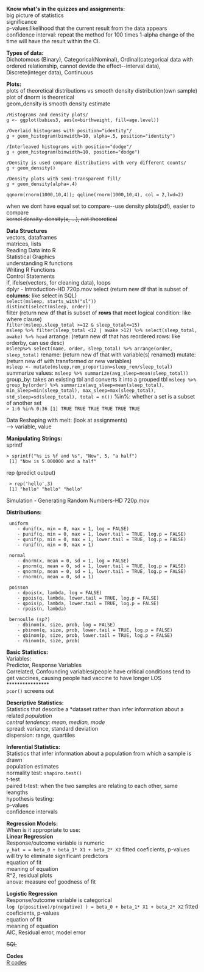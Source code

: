 **Know what's in the quizzes and assignments:**  
big picture of statistics  
significance  
p-values:likelihood that the current result from the data appears  
confidence interval: repeat the method for 100 times 1-alpha change of the time will have the result within the CI.  

**Types of data:**  
Dichotomous (Binary), Categorical(Nominal), Ordinal(categorical data with ordered relationship, cannot devide the effect--interval data), Discrete(integer data), Continuous  

**Plots:**  
plots of theoretical distributions vs smooth density distribution(own sample)  
plot of dnorm is theoretical  
geom_density is smooth density estimate    

    /Histograms and density plots/  
    g <- ggplot(babies3, aes(x=birthweight, fill=age.level))  
    
    /Overlaid histograms with position="identity"/  
    g + geom_histogram(binwidth=10, alpha=.5, position="identity")  

    /Interleaved histograms with position="dodge"/  
    g + geom_histogram(binwidth=10, position="dodge")  

    /Density is used compare distributions with very different counts/  
    g + geom_density()  
    
    /Density plots with semi-transparent fill/  
    g + geom_density(alpha=.4)  
    
  `qqnorm(rnorm(1000,10,4)); qqline(rnorm(1000,10,4), col = 2,lwd=2)`  
  
when we dont have equal set to compare--use density plots(pdf), easier to compare   
~~kernel density: density(x, ...), not theoretical~~  

**Data Structures**  
vectors, dataframes  
matrices, lists   
Reading Data into R  
Statistical Graphics   
understanding R functions  
Writing R Functions   
Control Statements  
  if, ifelse(vectors, for cleaning data), loops   
dplyr - Introduction-HD 720p.mov
    select (return new df that is subset of **columns**: like select in SQL)  
    `select(msleep, starts_with("sl"))`   
    `distinct(select(msleep, order))`  
    filter (return  new df that is subset of **rows** that meet logical condition: like where clause)  
    `filter(msleep,sleep_total >=12 & sleep_total<=15)`  
    `msleep %>% filter(sleep_total <12 | awake >12) %>% select(sleep_total, awake) %>% head` 
    arrange: (return new df that has reordered rows: like  orderby, can use desc)  
    `msleep%>% select(name, order, sleep_total) %>% arrange(order, sleep_total)`
    rename:  (return new df that with variable(s) renamed) 
    mutate: (return  new df with transformed or new variables)  
    `msleep <- mutate(msleep,rem_proportion=sleep_rem/sleep_total)`  
    summarize values: 
    `msleep %>% summarize(avg_sleep=mean(sleep_total))`
    group_by: takes an existing tbl and converts it into a grouped tbl
    ```
    msleep %>% group_by(order) %>% summarize(avg_sleep=mean(sleep_total),
                                         min_Sleep=min(sleep_total),
                                         max_sleep=max(sleep_total),
                                         std_sleep=sd(sleep_total),
                                         total = n())
    ```
    %in%: whether a set is a subset of another set  
    ```
    > 1:6 %in% 0:36
    [1] TRUE TRUE TRUE TRUE TRUE TRUE
    ```
 
Data Reshaping with melt: (look at assignments)  
    --> variable, value  

**Manipulating Strings:**   
 sprintf
 ```
 > sprintf("%s is %f and %s", "Now", 5, "a half")
  [1] "Now is 5.000000 and a half"
 ```  
 rep (predict output)  
 ```
  > rep('hello',3)
  [1] "hello" "hello" "hello"
 ```
 Simulation - Generating Random Numbers-HD 720p.mov  
   
**Distributions:**  

     uniform  
        - dunif(x, min = 0, max = 1, log = FALSE)  
        - punif(q, min = 0, max = 1, lower.tail = TRUE, log.p = FALSE)  
        - qunif(p, min = 0, max = 1, lower.tail = TRUE, log.p = FALSE)  
        - runif(n, min = 0, max = 1)  
        
     normal  
        - dnorm(x, mean = 0, sd = 1, log = FALSE)  
        - pnorm(q, mean = 0, sd = 1, lower.tail = TRUE, log.p = FALSE)  
        - qnorm(p, mean = 0, sd = 1, lower.tail = TRUE, log.p = FALSE)  
        - rnorm(n, mean = 0, sd = 1)  
        
     poisson  
        - dpois(x, lambda, log = FALSE)  
        - ppois(q, lambda, lower.tail = TRUE, log.p = FALSE)  
        - qpois(p, lambda, lower.tail = TRUE, log.p = FALSE)  
        - rpois(n, lambda)
        
     bernoulle (sp?)  
        - dbinom(x, size, prob, log = FALSE)  
        - pbinom(q, size, prob, lower.tail = TRUE, log.p = FALSE)  
        - qbinom(p, size, prob, lower.tail = TRUE, log.p = FALSE)  
        - rbinom(n, size, prob)  

**Basic Statistics:**  
Variables:  
Predictor, Response Variables  
Correlated, Confounding variables(people have critical conditions tend to get vaccines, causing people had vaccine to have longer LOS  ****************  
`pcor()` screens out  

**Descriptive Statistics:**   
  Statistics that describe a *dataset rather than infer information about a related *population  
     central tendency: mean, median, mode*  
     spread: variance, standard deviation  
     dispersion: range, quartiles  


**Inferential Statistics:**   
  Statistics that infer information about a population from which a sample is drawn  
     population estimates  
        normality test: `shapiro.test()`  
        t-test     
        paired t-test: when the two samples are relating to each other, same leangths  
     hypothesis testing:  
        p-values  
        confidence intervals  
 
**Regression Models:**   
When is it appropriate to use:  
**Linear Regression**  
      Response/outcome variable is numeric  
      `y_hat = = beta_0 + beta_1* X1 + beta_2* X2`
   fitted coeficients, p-values  
      will try to eliminate significant predictors  
   equation of fit  
   meaning of equation  
   R^2, residual plots  
   anova: measure eof goodness of fit  
   
**Logistic Regression**  
      Response/outcome variable is categorical  
      `log (p(positive)/p(negative) ) = beta_0 + beta_1* X1 + beta_2* X2` 
   fitted coeficients, p-values  
   equation  of fit  
   meaning of equation  
   AIC, Residual error, model error  
     

~~SQL~~  

**Codes**  
[R codes](R_Cheat_Data.pdf)  


